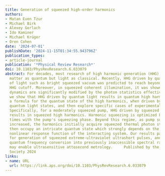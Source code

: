 ```yaml
---
title: Generation of squeezed high-order harmonics
authors:
- Matan Even Tzur
- Michael Birk
- Alexey Gorlach
- Ido Kaminer
- Michael Krüger
- Oren Cohen
date: '2024-07-01'
publishDate: '2024-11-15T01:34:55.943796Z'
publication_types:
- article-journal
publication: '*Physical Review Research*'
doi: 10.1103/PhysRevResearch.6.033079
abstract: For decades, most research of high harmonic generation (HHG) considered
  matter as quantum but light as classical. Recently, HHG driven by quantum states
  of light such as bright squeezed vacuum was predicted to reach beyond the classical
  HHG cutoff. Moreover, in squeezed coherent illumination, it was shown that the underlying
  dynamics are significantly modified by the photon statistics effective force. Here
  we show that HHG driven by quantum light results in quantum high harmonics. We derive
  a formula for the quantum state of the high harmonics, when driven by arbitrary
  quantum light states, and then explore specific cases of experimental relevance.
  Specifically, for a moderately squeezed pump, HHG driven by squeezed coherent light
  results in squeezed high harmonics. Harmonic squeezing is optimized by syncing ionization
  times with the pump's squeezing phase. Beyond this regime, as pump squeezing is
  increased, the harmonics initially acquire squeezed thermal photon statistics, and
  then occupy an intricate quantum state which strongly depends on the semiclassical
  nonlinear response function of the interacting system. Our results pave the way
  for generation of squeezed extreme-ultraviolet ultrashort pulses, and more generally,
  quantum frequency conversion into previously inaccessible spectral ranges, which
  may enable ultrasensitive attosecond metrology.     Published by the American Physical
  Society 2024
links:
- name: URL
  url: https://link.aps.org/doi/10.1103/PhysRevResearch.6.033079
---
```

